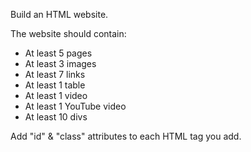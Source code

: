 <p>Build an HTML website.</p>
<p>
The website should contain:
<ul>
<li>
At least 5 pages
</li>
<li>
At least 3 images
</li>
<li>
At least 7 links
</li>
<li>
At least 1 table
</li>
<li>
At least 1 video
</li>
<li>
At least 1 YouTube video
</li>
<li>
At least 10 divs
</li>
</ul>
</p>
<p>Add "id" & "class" attributes to each HTML tag you add.</p>